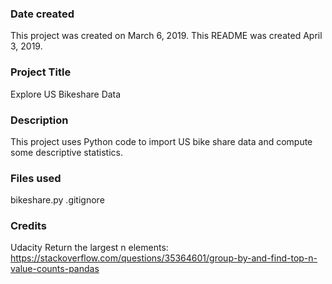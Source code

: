 ### Date created
This project was created on March 6, 2019. This README was created April 3, 2019.

### Project Title
Explore US Bikeshare Data

### Description
This project uses Python code to import US bike share data and compute some descriptive statistics.

### Files used
bikeshare.py
.gitignore

### Credits
Udacity
Return the largest n elements: https://stackoverflow.com/questions/35364601/group-by-and-find-top-n-value-counts-pandas
